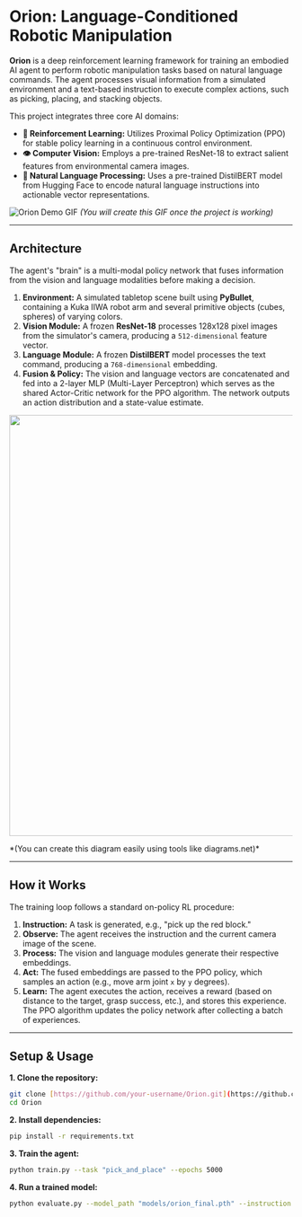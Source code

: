 # Orion: Language-Conditioned Robotic Manipulation

**Orion** is a deep reinforcement learning framework for training an embodied AI agent to perform robotic manipulation tasks based on natural language commands. The agent processes visual information from a simulated environment and a text-based instruction to execute complex actions, such as picking, placing, and stacking objects.

This project integrates three core AI domains:
* **🤖 Reinforcement Learning:** Utilizes Proximal Policy Optimization (PPO) for stable policy learning in a continuous control environment.
* **👁️ Computer Vision:** Employs a pre-trained ResNet-18 to extract salient features from environmental camera images.
* **🧠 Natural Language Processing:** Uses a pre-trained DistilBERT model from Hugging Face to encode natural language instructions into actionable vector representations.

![Orion Demo GIF](https://your-link-to-a-demo-gif.com/demo.gif)
*(You will create this GIF once the project is working)*

---

## Architecture

The agent's "brain" is a multi-modal policy network that fuses information from the vision and language modalities before making a decision.

1.  **Environment:** A simulated tabletop scene built using **PyBullet**, containing a Kuka IIWA robot arm and several primitive objects (cubes, spheres) of varying colors.
2.  **Vision Module:** A frozen **ResNet-18** processes 128x128 pixel images from the simulator's camera, producing a `512-dimensional` feature vector.
3.  **Language Module:** A frozen **DistilBERT** model processes the text command, producing a `768-dimensional` embedding.
4.  **Fusion & Policy:** The vision and language vectors are concatenated and fed into a 2-layer MLP (Multi-Layer Perceptron) which serves as the shared Actor-Critic network for the PPO algorithm. The network outputs an action distribution and a state-value estimate.

<p align="center">
  <img src="https://your-link-to-an-architecture-diagram.com/arch.png" width="750">
</p>
*(You can create this diagram easily using tools like diagrams.net)*

---

## How it Works

The training loop follows a standard on-policy RL procedure:
1.  **Instruction:** A task is generated, e.g., "pick up the red block."
2.  **Observe:** The agent receives the instruction and the current camera image of the scene.
3.  **Process:** The vision and language modules generate their respective embeddings.
4.  **Act:** The fused embeddings are passed to the PPO policy, which samples an action (e.g., move arm joint `x` by `y` degrees).
5.  **Learn:** The agent executes the action, receives a reward (based on distance to the target, grasp success, etc.), and stores this experience. The PPO algorithm updates the policy network after collecting a batch of experiences.

---

## Setup & Usage

**1. Clone the repository:**
```bash
git clone [https://github.com/your-username/Orion.git](https://github.com/your-username/Orion.git)
cd Orion
```

**2. Install dependencies:**
```bash
pip install -r requirements.txt
```

**3. Train the agent:**
```bash
python train.py --task "pick_and_place" --epochs 5000
```

**4. Run a trained model:**
```bash
python evaluate.py --model_path "models/orion_final.pth" --instruction "place the blue sphere on the red block"
```
